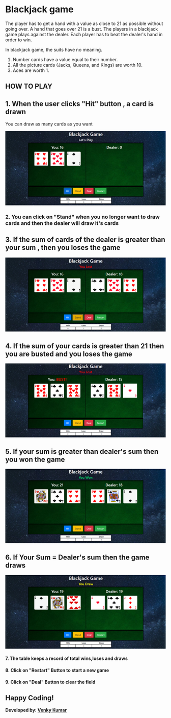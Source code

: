 # Blackjack game
The player has to get a hand with a value as close to 21 as possible without going over. 
A hand that goes over 21 is a bust. 
The players in a blackjack game plays against the dealer. Each player has to beat the dealer's hand in order to win.

In blackjack game, the suits have no meaning. 
1. Number cards have a value equal to their number.
2. All the picture cards (Jacks, Queens, and Kings) are worth 10. 
3. Aces are worth 1.


## HOW TO PLAY

## 1. When the user clicks "Hit" button , a card is drawn
You can draw as many cards as you want

![](img1.PNG)

### 2. You can click on "Stand" when you no longer want to draw cards and then the dealer will draw it's cards

## 3. If the sum of cards of the dealer is greater than your sum , then you loses the game

![](img2.PNG)


## 4. If the sum of your cards is greater than 21 then you are busted and you loses the game

![](img3.PNG)

## 5. If your sum is greater than dealer's sum then you won the game

![](img4.PNG)

## 6. If Your Sum = Dealer's sum then the game draws

![](img5.PNG)

#### 7. The table keeps a record of total wins,loses and draws

#### 8. Click on "Restart" Button to start a new game

#### 9. Click on "Deal" Button to clear the field

## Happy Coding!

<strong>Developed by: <a href="https://github.com/BoddepallyVenkatesh06">Venky Kumar</a>